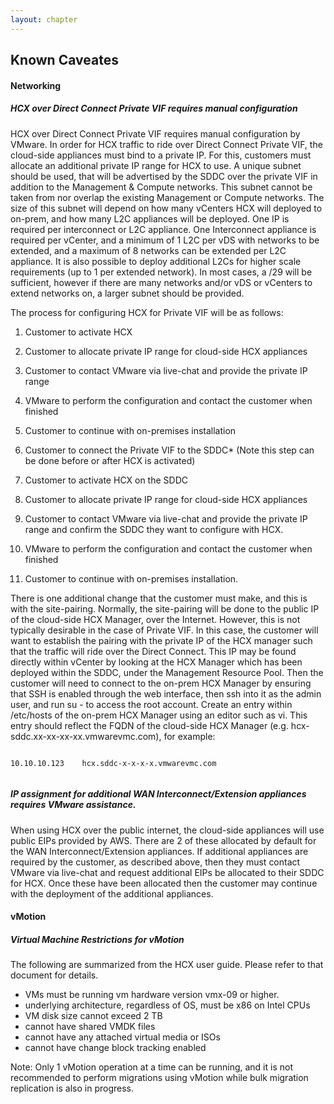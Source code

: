 ```yaml
---
layout: chapter
---
```


<section markdown="1">
<h2 class="section-header" id="known-caveates">Known Caveates</h2>

#### Networking

##### HCX over Direct Connect Private VIF requires manual configuration
HCX over Direct Connect Private VIF requires manual configuration by VMware. In order for HCX traffic to ride over Direct Connect Private VIF, the cloud-side appliances must bind to a private IP. For this, customers must allocate an additional private IP range for HCX to use. A unique subnet should be used, that will be advertised by the SDDC over the private VIF in addition to the Management & Compute networks. This subnet cannot be taken from nor overlap the existing Management or Compute networks.
The size of this subnet will depend on how many vCenters HCX will deployed to on-prem, and how many L2C appliances will be deployed. One IP is required per interconnect or L2C appliance.  One Interconnect appliance is required per vCenter, and a minimum of 1 L2C per vDS with networks to be extended, and a maximum of 8 networks can be extended per L2C appliance.  It is also possible to deploy additional L2Cs for higher scale requirements (up to 1 per extended network). In most cases, a /29 will be sufficient, however if there are many networks and/or vDS or vCenters to extend networks on, a larger subnet should be provided.

The process for configuring HCX for Private VIF will be as follows:
1. Customer to activate HCX
2. Customer to allocate private IP range for cloud-side HCX appliances
3. Customer to contact VMware via live-chat and provide the private IP range
4. VMware to perform the configuration and contact the customer when finished
5. Customer to continue with on-premises installation

1. Customer to connect the Private VIF to the SDDC* (Note this step can be done before or after HCX is activated)
2. Customer to activate HCX on the SDDC
3. Customer to allocate private IP range for cloud-side HCX appliances
4. Customer to contact VMware via live-chat and provide the private IP range and confirm the SDDC they want to configure with HCX.
5. VMware to perform the configuration and contact the customer when finished
6. Customer to continue with on-premises installation.

There is one additional change that the customer must make, and this is with the site-pairing. Normally, the site-pairing will be done to the public IP of the cloud-side HCX Manager, over the Internet. However, this is not typically desirable in the case of Private VIF. In this case, the customer will want to establish the pairing with the private IP of the HCX manager such that the traffic will ride over the Direct Connect. This IP may be found directly within vCenter by looking at the HCX Manager which has been deployed within the SDDC, under the Management Resource Pool. Then the customer will need to connect to the on-prem HCX Manager by ensuring that SSH is enabled through the web interface, then ssh into it as the admin user, and run su - to access the root account. Create an entry within /etc/hosts of the on-prem HCX Manager using an editor such as vi. This entry should reflect the FQDN of the cloud-side HCX Manager (e.g. hcx-sddc.xx-xx-xx-xx.vmwarevmc.com), for example:

<pre class="mycode"><code>
10.10.10.123	hcx.sddc-x-x-x-x.vmwarevmc.com

</code></pre>


##### IP assignment for additional WAN Interconnect/Extension appliances requires VMware assistance.
When using HCX over the public internet, the cloud-side appliances will use public EIPs provided by AWS. There are 2 of these allocated by default for the WAN Interconnect/Extension appliances. If additional appliances are required by the customer, as described above, then they must contact VMware via live-chat and request additional EIPs be allocated to their SDDC for HCX. Once these have been allocated then the customer may continue with the deployment of the additional appliances.




#### vMotion

##### Virtual Machine Restrictions for vMotion
The following are summarized from the HCX user guide. Please refer to that document for details.
* VMs must be running vm hardware version vmx-09 or higher.
* underlying architecture, regardless of OS, must be x86 on Intel CPUs
* VM disk size cannot exceed 2 TB
* cannot have shared VMDK files
* cannot have any attached virtual media or ISOs
* cannot have change block tracking enabled

Note: Only 1 vMotion operation at a time can be running, and it is not recommended to perform migrations using vMotion while bulk migration replication is also in progress.

</section>

